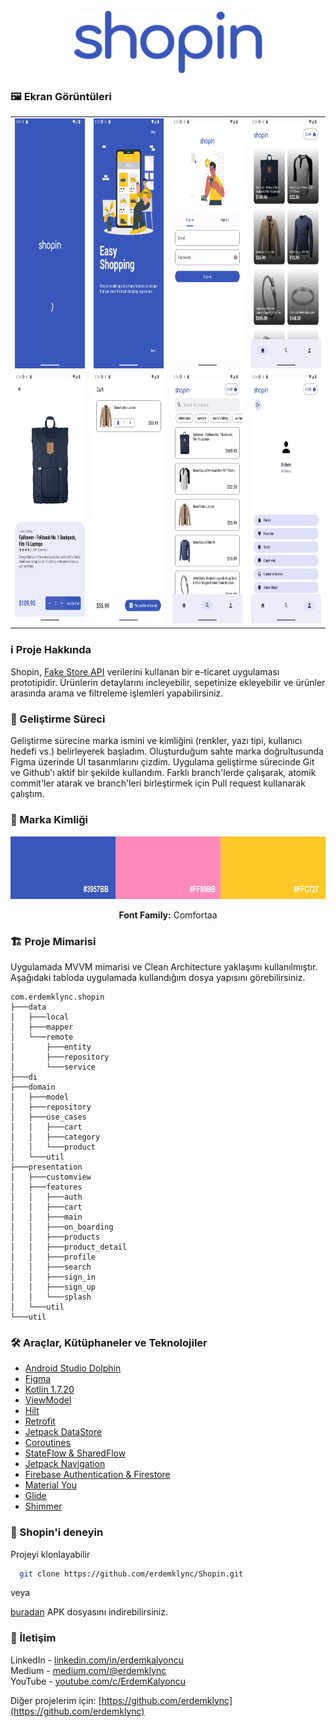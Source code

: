 <br/>
<div align="center">
    <a>
        <img src="assets/shopin.png" alt="Logo" height="100">
    </a>
</div>

### 🖼️ Ekran Görüntüleri
<table align="center">
  <tr>
    <td><img src="assets/1.png" height="400px" /></td>
    <td><img src="assets/2.png" height="400px" /></td>
    <td><img src="assets/3.png" height="400px" /></td>
    <td><img src="assets/4.png" height="400px" /></td>
  </tr>
  <tr>
    <td><img src="assets/5.png" height="400px" /></td>
    <td><img src="assets/6.png" height="400px" /></td>
    <td><img src="assets/7.png" height="400px" /></td>
    <td><img src="assets/8.png" height="400px" /></td>
  </tr>
</table>


### ℹ️ Proje Hakkında
Shopin, <a href="fakestoreapi.com">Fake Store API</a> verilerini kullanan bir e-ticaret uygulaması prototipidir. Ürünlerin detaylarını incleyebilir, sepetinize ekleyebilir ve ürünler arasında arama ve filtreleme işlemleri yapabilirsiniz.

### 🚀 Geliştirme Süreci
Geliştirme sürecine marka ismini ve kimliğini (renkler, yazı tipi, kullanıcı hedefi vs.) belirleyerek başladım. Oluşturduğum sahte marka doğrultusunda Figma üzerinde UI tasarımlarını çizdim. Uygulama geliştirme sürecinde Git ve Github'ı aktif bir şekilde kullandım. Farklı branch'lerde çalışarak, atomik commit'ler atarak ve branch'leri birleştirmek için Pull request kullanarak çalıştım.

### 💎 Marka Kimliği

<div align="center">
    <img src="assets/colors.png" alt="Logo" height="100">
    <p align="center"><b>Font Family:</b> Comfortaa</p>
</div>


### 🏗️ Proje Mimarisi

Uygulamada MVVM mimarisi ve Clean Architecture yaklaşımı kullanılmıştır. Aşağıdaki tabloda uygulamada kullandığım dosya yapısını görebilirsiniz.

```
com.erdemklync.shopin
├───data
│   ├───local
│   ├───mapper
│   └───remote
│       ├───entity
│       ├───repository
│       └───service
├───di
├───domain
│   ├───model
│   ├───repository
│   ├───use_cases
│   │   ├───cart
│   │   ├───category
│   │   └───product
│   └───util
├───presentation
│   ├───customview
│   ├───features
│   │   ├───auth
│   │   ├───cart
│   │   ├───main
│   │   ├───on_boarding
│   │   ├───products
│   │   ├───product_detail
│   │   ├───profile
│   │   ├───search
│   │   ├───sign_in
│   │   ├───sign_up
│   │   └───splash
│   └───util
└───util
```

### 🛠️ Araçlar, Kütüphaneler ve Teknolojiler
- [Android Studio Dolphin](https://developer.android.com/studio)
- [Figma](https://figma.com/)
- [Kotlin 1.7.20](https://kotlinlang.org)
- [ViewModel](https://developer.android.com/topic/libraries/architecture/viewmodel)
- [Hilt](https://developer.android.com/training/dependency-injection/hilt-android)
- [Retrofit](https://square.github.io/retrofit)
- [Jetpack DataStore](https://developer.android.com/topic/libraries/architecture/datastore)
- [Coroutines](https://kotlinlang.org/docs/reference/coroutines-overview.html) 
- [StateFlow & SharedFlow](https://developer.android.com/kotlin/flow/stateflow-and-sharedflow)
- [Jetpack Navigation](https://developer.android.com/guide/navigation) 
- [Firebase Authentication & Firestore](https://firebase.google.com)
- [Material You](https://m3.material.io)
- [Glide](https://bumptech.github.io/glide)
- [Shimmer](https://facebook.github.io/shimmer-android/) 

### 📲 Shopin'i deneyin
Projeyi klonlayabilir

```sh
  git clone https://github.com/erdemklync/Shopin.git
```

veya

<a href="https://github.com/erdemklync/Shopin/releases/tag/1.0">buradan</a> APK dosyasını indirebilirsiniz.


### 📧 İletişim

LinkedIn - [linkedin.com/in/erdemkalyoncu](https://linkedin.com/in/erdemkalyoncu)<br />
Medium - [medium.com/@erdemklync](https://medium.com/@erdemklync)<br />
YouTube - [youtube.com/c/ErdemKalyoncu](https://www.youtube.com/c/ErdemKalyoncu)<br />

Diğer projelerim için: [https://github.com/erdemklync](https://github.com/erdemklync)
